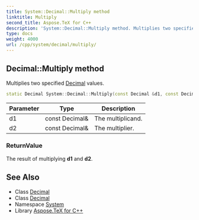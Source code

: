 ```yaml
---
title: System::Decimal::Multiply method
linktitle: Multiply
second_title: Aspose.TeX for C++
description: 'System::Decimal::Multiply method. Multiplies two specified Decimal values in C++.'
type: docs
weight: 4000
url: /cpp/system/decimal/multiply/
---
```

## Decimal::Multiply method


Multiplies two specified [Decimal](../) values.

```cpp
static Decimal System::Decimal::Multiply(const Decimal &d1, const Decimal &d2)
```


| Parameter | Type | Description |
| --- | --- | --- |
| d1 | const Decimal\& | The multiplicand. |
| d2 | const Decimal\& | The multiplier. |

### ReturnValue

The result of multiplying **d1** and **d2**.

## See Also

* Class [Decimal](../)
* Class [Decimal](../)
* Namespace [System](../../)
* Library [Aspose.TeX for C++](../../../)
